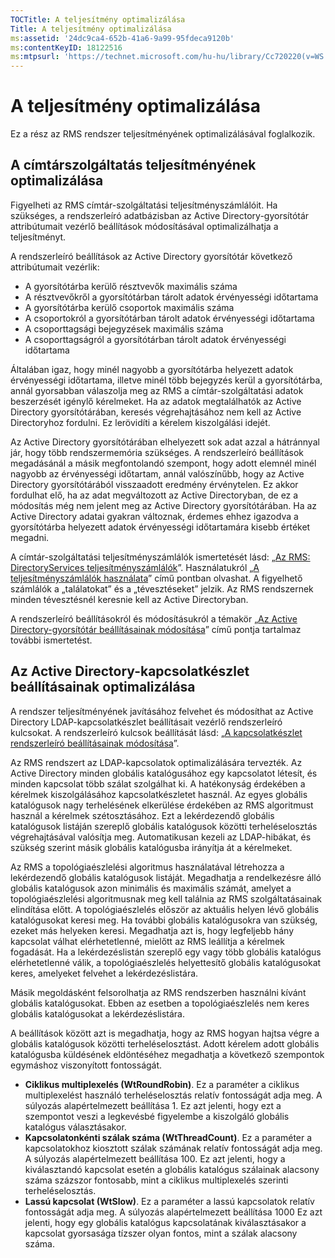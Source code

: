 ```yaml
---
TOCTitle: A teljesítmény optimalizálása
Title: A teljesítmény optimalizálása
ms:assetid: '24dc9ca4-652b-41a6-9a99-95fdeca9120b'
ms:contentKeyID: 18122516
ms:mtpsurl: 'https://technet.microsoft.com/hu-hu/library/Cc720220(v=WS.10)'
---
```


A teljesítmény optimalizálása
=============================

Ez a rész az RMS rendszer teljesítményének optimalizálásával foglalkozik.

A címtárszolgáltatás teljesítményének optimalizálása
----------------------------------------------------

Figyelheti az RMS címtár-szolgáltatási teljesítményszámlálóit. Ha szükséges, a rendszerleíró adatbázisban az Active Directory-gyorsítótár attribútumait vezérlő beállítások módosításával optimalizálhatja a teljesítményt.

A rendszerleíró beállítások az Active Directory gyorsítótár következő attribútumait vezérlik:

-   A gyorsítótárba kerülő résztvevők maximális száma
-   A résztvevőkről a gyorsítótárban tárolt adatok érvényességi időtartama
-   A gyorsítótárba kerülő csoportok maximális száma
-   A csoportokról a gyorsítótárban tárolt adatok érvényességi időtartama
-   A csoporttagsági bejegyzések maximális száma
-   A csoporttagságról a gyorsítótárban tárolt adatok érvényességi időtartama

Általában igaz, hogy minél nagyobb a gyorsítótárba helyezett adatok érvényességi időtartama, illetve minél több bejegyzés kerül a gyorsítótárba, annál gyorsabban válaszolja meg az RMS a címtár-szolgáltatási adatok beszerzését igénylő kérelmeket. Ha az adatok megtalálhatók az Active Directory gyorsítótárában, keresés végrehajtásához nem kell az Active Directoryhoz fordulni. Ez lerövidíti a kérelem kiszolgálási idejét.

Az Active Directory gyorsítótárában elhelyezett sok adat azzal a hátránnyal jár, hogy több rendszermemória szükséges. A rendszerleíró beállítások megadásánál a másik megfontolandó szempont, hogy adott elemnél minél nagyobb az érvényességi időtartam, annál valószínűbb, hogy az Active Directory gyorsítótárából visszaadott eredmény érvénytelen. Ez akkor fordulhat elő, ha az adat megváltozott az Active Directoryban, de ez a módosítás még nem jelent meg az Active Directory gyorsítótárában. Ha az Active Directory adatai gyakran változnak, érdemes ehhez igazodva a gyorsítótárba helyezett adatok érvényességi időtartamára kisebb értéket megadni.

A címtár-szolgáltatási teljesítményszámlálók ismertetését lásd: „[Az RMS: DirectoryServices teljesítményszámlálók](https://technet.microsoft.com/37afea1d-f320-4040-96d8-57c0b45e6d46)”. Használatukról „[A teljesítményszámlálók használata](https://technet.microsoft.com/096c3b17-c082-46c4-939c-4373af0c9dec)” című pontban olvashat. A figyelhető számlálók a „találatokat” és a „tévesztéseket” jelzik. Az RMS rendszernek minden tévesztésnél keresnie kell az Active Directoryban.

A rendszerleíró beállításokról és módosításukról a témakör „[Az Active Directory-gyorsítótár beállításainak módosítása](https://technet.microsoft.com/8789a7a5-2065-4fae-9104-e0a70f1f2fb6)” című pontja tartalmaz további ismertetést.

Az Active Directory-kapcsolatkészlet beállításainak optimalizálása
------------------------------------------------------------------

A rendszer teljesítményének javításához felvehet és módosíthat az Active Directory LDAP-kapcsolatkészlet beállításait vezérlő rendszerleíró kulcsokat. A rendszerleíró kulcsok beállítását lásd: „[A kapcsolatkészlet rendszerleíró beállításainak módosítása](https://technet.microsoft.com/c61d91db-a1ad-4ca5-a492-015da629afbc)”.

Az RMS rendszert az LDAP-kapcsolatok optimalizálására tervezték. Az Active Directory minden globális katalógusához egy kapcsolatot létesít, és minden kapcsolat több szálat szolgálhat ki. A hatékonyság érdekében a kérelmek kiszolgálásához kapcsolatkészletet használ. Az egyes globális katalógusok nagy terhelésének elkerülése érdekében az RMS algoritmust használ a kérelmek szétosztásához. Ezt a lekérdezendő globális katalógusok listáján szereplő globális katalógusok közötti terheléselosztás végrehajtásával valósítja meg. Automatikusan kezeli az LDAP-hibákat, és szükség szerint másik globális katalógusba irányítja át a kérelmeket.

Az RMS a topológiaészlelési algoritmus használatával létrehozza a lekérdezendő globális katalógusok listáját. Megadhatja a rendelkezésre álló globális katalógusok azon minimális és maximális számát, amelyet a topológiaészlelési algoritmusnak meg kell találnia az RMS szolgáltatásainak elindítása előtt. A topológiaészlelés először az aktuális helyen lévő globális katalógusokat keresi meg. Ha további globális katalógusokra van szükség, ezeket más helyeken keresi. Megadhatja azt is, hogy legfeljebb hány kapcsolat válhat elérhetetlenné, mielőtt az RMS leállítja a kérelmek fogadását. Ha a lekérdezéslistán szereplő egy vagy több globális katalógus elérhetetlenné válik, a topológiaészlelés helyettesítő globális katalógusokat keres, amelyeket felvehet a lekérdezéslistára.

Másik megoldásként felsorolhatja az RMS rendszerben használni kívánt globális katalógusokat. Ebben az esetben a topológiaészlelés nem keres globális katalógusokat a lekérdezéslistára.

A beállítások között azt is megadhatja, hogy az RMS hogyan hajtsa végre a globális katalógusok közötti terheléselosztást. Adott kérelem adott globális katalógusba küldésének eldöntéséhez megadhatja a következő szempontok egymáshoz viszonyított fontosságát.

-   **Ciklikus multiplexelés (WtRoundRobin)**. Ez a paraméter a ciklikus multiplexelést használó terheléselosztás relatív fontosságát adja meg. A súlyozás alapértelmezett beállítása 1. Ez azt jelenti, hogy ezt a szempontot veszi a legkevésbé figyelembe a kiszolgáló globális katalógus választásakor.
-   **Kapcsolatonkénti szálak száma (WtThreadCount)**. Ez a paraméter a kapcsolatokhoz kiosztott szálak számának relatív fontosságát adja meg. A súlyozás alapértelmezett beállítása 100. Ez azt jelenti, hogy a kiválasztandó kapcsolat esetén a globális katalógus szálainak alacsony száma százszor fontosabb, mint a ciklikus multiplexelés szerinti terheléselosztás.
-   **Lassú kapcsolat (WtSlow)**. Ez a paraméter a lassú kapcsolatok relatív fontosságát adja meg. A súlyozás alapértelmezett beállítása 1000 Ez azt jelenti, hogy egy globális katalógus kapcsolatának kiválasztásakor a kapcsolat gyorsasága tízszer olyan fontos, mint a szálak alacsony száma.
